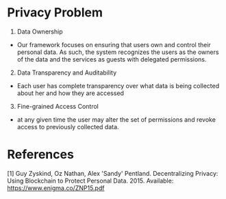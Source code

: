 # Privacy Problem

1. Data Ownership
  - Our framework focuses on ensuring that users own and control their personal data. As such, the system recognizes the users as the owners of the data and the services as guests with delegated permissions.
2. Data Transparency and Auditability
  - Each user has complete transparency over what data is being collected about
her and how they are accessed
3. Fine-grained Access Control
  - at any given time the user may alter the set of permissions and revoke access to previously collected data.

# References
[1] Guy Zyskind, Oz Nathan, Alex 'Sandy' Pentland.
Decentralizing Privacy: Using Blockchain to Protect Personal Data. 2015. Available: https://www.enigma.co/ZNP15.pdf
